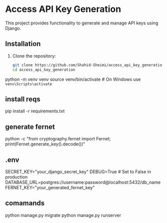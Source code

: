 # Access API Key Generation

This project provides functionality to generate and manage API keys using Django.

## Installation

1. Clone the repository:
   ```bash
   git clone https://github.com/Shahid-Sheimi/access_api_key_generation
   cd access_api_key_generation
python -m venv venv
source venv/bin/activate  # On Windows use `venv\Scripts\activate`
## install reqs
pip install -r requirements.txt
## generate fernet
python -c "from cryptography.fernet import Fernet; print(Fernet.generate_key().decode())"

## .env
SECRET_KEY="your_django_secret_key"
DEBUG=True  # Set to False in production
DATABASE_URL=postgres://username:password@localhost:5432/db_name
FERNET_KEY="your_generated_fernet_key"
## comamands
python manage.py migrate
python manage.py runserver
